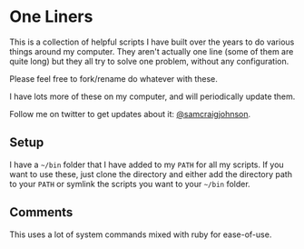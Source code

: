 # One Liners

This is a collection of helpful scripts I have built over the years to do various things around my computer. They aren't actually one line (some of them are quite long) but they all try to solve one problem, without any configuration.

Please feel free to fork/rename do whatever with these.

I have lots more of these on my computer, and will periodically update them.

Follow me on twitter to get updates about it: [@samcraigjohnson](https://twitter.com/samcraigjohnson).

## Setup

I have a `~/bin` folder that I have added to my `PATH` for all my scripts. If you want to use these, just clone the directory and either add the directory path to your `PATH` or symlink the scripts you want to your `~/bin` folder.

## Comments

This uses a lot of system commands mixed with ruby for ease-of-use.

